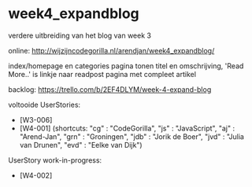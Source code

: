 # week4_expandblog
verdere uitbreiding van het blog van week 3

online: http://wijzijncodegorilla.nl/arendjan/week4_expandblog/

index/homepage en categories pagina tonen titel en omschrijving, 'Read More..' is linkje naar readpost pagina met compleet artikel

backlog: https://trello.com/b/2EF4DLYM/week-4-expand-blog

voltooide UserStories:
 - [W3-006]
 - [W4-001] (shortcuts: "cg" : "CodeGorilla", "js" : "JavaScript", "aj" : "Arend-Jan", "grn" : "Groningen", "jdb" : "Jorik de Boer", "jvd" : "Julia van Drunen", "evd" : "Eelke van Dijk")

UserStory work-in-progress:
- [W4-002]
